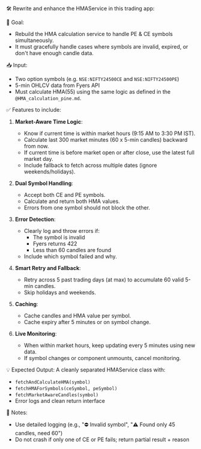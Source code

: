 🛠 Rewrite and enhance the HMAService in this trading app:

🎯 Goal:
- Rebuild the HMA calculation service to handle PE & CE symbols simultaneously.
- It must gracefully handle cases where symbols are invalid, expired, or don't have enough candle data.

📥 Input:
- Two option symbols (e.g. `NSE:NIFTY24500CE` and `NSE:NIFTY24500PE`)
- 5-min OHLCV data from Fyers API
- Must calculate HMA(55) using the same logic as defined in the `@HMA_calculation_pine.md`.

✅ Features to include:
1. **Market-Aware Time Logic**:
   - Know if current time is within market hours (9:15 AM to 3:30 PM IST).
   - Calculate last 300 market minutes (60 x 5-min candles) backward from now.
   - If current time is before market open or after close, use the latest full market day.
   - Include fallback to fetch across multiple dates (ignore weekends/holidays).

2. **Dual Symbol Handling**:
   - Accept both CE and PE symbols.
   - Calculate and return both HMA values.
   - Errors from one symbol should not block the other.

3. **Error Detection**:
   - Clearly log and throw errors if:
     - The symbol is invalid
     - Fyers returns 422
     - Less than 60 candles are found
   - Include which symbol failed and why.

4. **Smart Retry and Fallback**:
   - Retry across 5 past trading days (at max) to accumulate 60 valid 5-min candles.
   - Skip holidays and weekends.

5. **Caching**:
   - Cache candles and HMA value per symbol.
   - Cache expiry after 5 minutes or on symbol change.

6. **Live Monitoring**:
   - When within market hours, keep updating every 5 minutes using new data.
   - If symbol changes or component unmounts, cancel monitoring.

💡 Expected Output:
A cleanly separated HMAService class with:
- `fetchAndCalculateHMA(symbol)`
- `fetchHMAForSymbols(ceSymbol, peSymbol)`
- `fetchMarketAwareCandles(symbol)`
- Error logs and clean return interface

💬 Notes:
- Use detailed logging (e.g., "⛔ Invalid symbol", "⚠️ Found only 45 candles, need 60")
- Do not crash if only one of CE or PE fails; return partial result + reason
